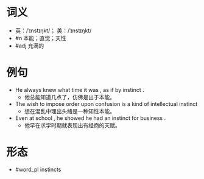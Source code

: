 # 词义
- 英：/ˈɪnstɪŋkt/； 美：/ˈɪnstɪŋkt/
- #n 本能；直觉；天性
- #adj 充满的
# 例句
- He always knew what time it was , as if by instinct .
	- 他总能知道几点了，仿佛是出于本能。
- The wish to impose order upon confusion is a kind of intellectual instinct
	- 想在混乱中理出头绪是一种知性本能。
- Even at school , he showed he had an instinct for business .
	- 他早在求学时期就表现出有经商的天赋。
# 形态
- #word_pl instincts
